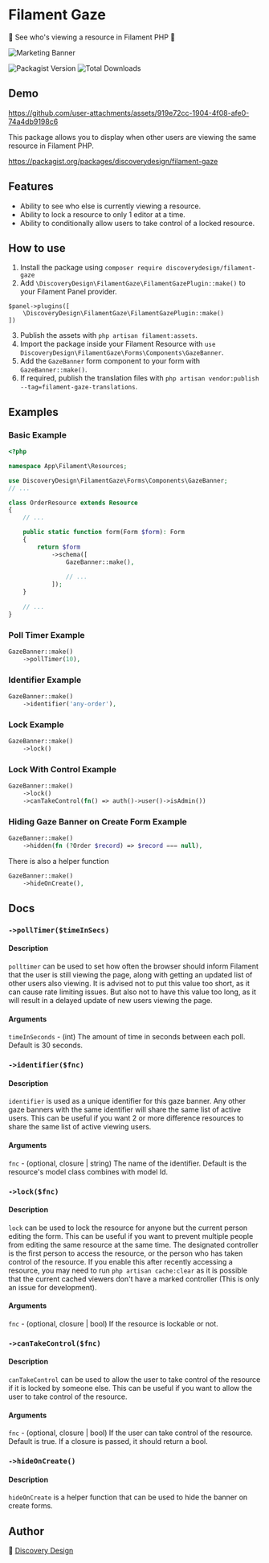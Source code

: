 # Filament Gaze

👀 See who's viewing a resource in Filament PHP 🔭

![Marketing Banner](https://raw.githubusercontent.com/discoverydesign/filament-gaze/main/media/1.jpg)

![Packagist Version](https://img.shields.io/packagist/v/discoverydesign/filament-gaze.svg)
![Total Downloads](https://img.shields.io/packagist/dt/discoverydesign/filament-gaze.svg)

## Demo

https://github.com/user-attachments/assets/919e72cc-1904-4f08-afe0-74a4db9198c6

This package allows you to display when other users are viewing the same resource in Filament PHP.

https://packagist.org/packages/discoverydesign/filament-gaze

## Features
- Ability to see who else is currently viewing a resource.
- Ability to lock a resource to only 1 editor at a time.
- Ability to conditionally allow users to take control of a locked resource.

## How to use
1. Install the package using `composer require discoverydesign/filament-gaze`
2. Add `\DiscoveryDesign\FilamentGaze\FilamentGazePlugin::make()` to your Filament Panel provider. 
```
$panel->plugins([
    \DiscoveryDesign\FilamentGaze\FilamentGazePlugin::make()
])
```
3. Publish the assets with `php artisan filament:assets`.
4. Import the package inside your Filament Resource with `use DiscoveryDesign\FilamentGaze\Forms\Components\GazeBanner`.
5. Add the `GazeBanner` form component to your form with `GazeBanner::make()`.
6. If required, publish the translation files with `php artisan vendor:publish --tag=filament-gaze-translations`.

## Examples

### Basic Example
```php
<?php

namespace App\Filament\Resources;

use DiscoveryDesign\FilamentGaze\Forms\Components\GazeBanner;
// ...

class OrderResource extends Resource
{
    // ...

    public static function form(Form $form): Form
    {
        return $form
            ->schema([
                GazeBanner::make(),
                    
                // ...
            ]);
    }
    
    // ...
}
```

### Poll Timer Example
```php
GazeBanner::make()
    ->pollTimer(10),
```

### Identifier Example
```php
GazeBanner::make()
    ->identifier('any-order'),
```

### Lock Example
```php
GazeBanner::make()
    ->lock()
```

### Lock With Control Example
```php
GazeBanner::make()
    ->lock()
    ->canTakeControl(fn() => auth()->user()->isAdmin())
```

### Hiding Gaze Banner on Create Form Example
```php
GazeBanner::make()
    ->hidden(fn (?Order $record) => $record === null),
```
There is also a helper function
```php
GazeBanner::make()
    ->hideOnCreate(),
```


## Docs

### `->pollTimer($timeInSecs)`

#### Description
`polltimer` can be used to set how often the browser should inform Filament that the user is still viewing the page, along with getting an updated list of other users also viewing. It is advised not to put this value too short, as it can cause rate limiting issues. But also not to have this value too long, as it will result in a delayed update of new users viewing the page.

#### Arguments
`timeInSeconds` - (int) The amount of time in seconds between each poll. Default is 30 seconds.

### `->identifier($fnc)`

#### Description
`identifier` is used as a unique identifier for this gaze banner. Any other gaze banners with the same identifier will share the same list of active users. This can be useful if you want 2 or more difference resources to share the same list of active viewing users.

#### Arguments
`fnc` - (optional, closure | string) The name of the identifier. Default is the resource's model class combines with model Id.

### `->lock($fnc)`

#### Description
`lock` can be used to lock the resource for anyone but the current person editing the form. This can be useful if you want to prevent multiple people from editing the same resource at the same time. The designated controller is the first person to access the resource, or the person who has taken control of the resource. If you enable this after recently accessing a resource, you may need to run `php artisan cache:clear` as it is possible that the current cached viewers don't have a marked controller (This is only an issue for development).

#### Arguments
`fnc` - (optional, closure | bool) If the resource is lockable or not.

### `->canTakeControl($fnc)`

#### Description
`canTakeControl` can be used to allow the user to take control of the resource if it is locked by someone else. This can be useful if you want to allow the user to take control of the resource.

#### Arguments
`fnc` - (optional, closure | bool) If the user can take control of the resource. Default is true. If a closure is passed, it should return a bool.

### `->hideOnCreate()`

#### Description
`hideOnCreate` is a helper function that can be used to hide the banner on create forms.


## Author

🚀 [Discovery Design](https://discoverydesign.co.uk)

